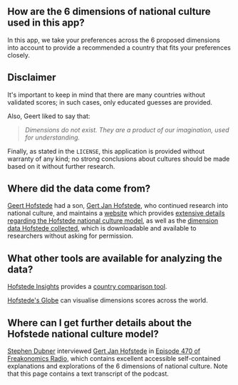 ## How are the 6 dimensions of national culture used in this app?

In this app, we take your preferences across the 6 proposed dimensions into account to provide a recommended a country that fits your preferences closely.


## Disclaimer

It's important to keep in mind that there are many countries without validated scores; in such cases, only educated guesses are provided.

Also, Geert liked to say that:
> *Dimensions do not exist. They are a product of our imagination, used for understanding.*

Finally, as stated in the `LICENSE`, this application is provided without warranty of any kind; no strong conclusions about cultures should be made based on it without further research.


## Where did the data come from?

[Geert Hofstede](https://geerthofstede.com/geert-hofstede-biography/) had a son, [Gert Jan Hofstede](https://geerthofstede.com/gert-jan-hofstede/), who continued research into national culture, and maintains a [website](https://geerthofstede.com/) which provides [extensive details regarding the Hofstede national culture model](https://geerthofstede.com/culture-geert-hofstede-gert-jan-hofstede/6d-model-of-national-culture/), as well as the [dimension data Hofstede collected](https://geerthofstede.com/research-and-vsm/dimension-data-matrix/), which is downloadable and available to researchers without asking for permission.


## What other tools are available for analyzing the data?

[Hofstede Insights](https://www.hofstede-insights.com/) provides a [country comparison tool](https://www.hofstede-insights.com/country-comparison/).

[Hofstede's Globe](https://exhibition.geerthofstede.com/hofstedes-globe/) can visualise dimensions scores across the world.


## Where can I get further details about the Hofstede national culture model?

[Stephen Dubner](https://en.wikipedia.org/wiki/Stephen_J._Dubner) interviewed [Gert Jan Hofstede](https://geerthofstede.com/gert-jan-hofstede/) in [Episode 470 of Freakonomics Radio](https://freakonomics.com/podcast/the-pros-and-cons-of-americas-extreme-individualism-ep-470-2/), which contains excellent accessible self-contained explanations and explorations of the 6 dimensions of national culture. Note that this page contains a text transcript of the podcast.
